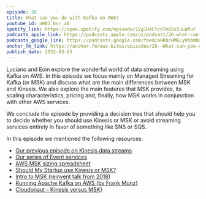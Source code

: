 ```yaml
---
episode: 26
title: What can you do with Kafka on AWS?
youtube_id: nH03_bnr_xA
spotify_link: https://open.spotify.com/episode/1Vg1H4CYcnTnD5xIuLWfut
podcasts_apple_link: https://podcasts.apple.com/us/podcast/26-what-can-you-do-with-kafka-on-aws/id1585489017?i=1000552874778
podcasts_google_link: https://podcasts.google.com/feed/aHR0cHM6Ly9hbmNob3IuZm0vcy82YTMzMTJhMC9wb2RjYXN0L3Jzcw/episode/M2Y2OGUzYjItNGJhOS00ZmY3LTk3YjUtZDlmZTFhNjNkYzFj?sa=X&ved=0CAUQkfYCahcKEwi4n82V7vX3AhUAAAAAHQAAAAAQAQ
anchor_fm_link: https://anchor.fm/aws-bites/episodes/26--What-can-you-do-with-Kafka-on-AWS-e1f58mk
publish_date: 2022-03-03
---
```



Luciano and Eoin explore the wonderful world of data streaming using Kafka on AWS. In this episode we focus mainly on Managed Streaming for Kafka (or MSK) and discuss what are the main differences between MSK and Kinesis. We also explore the main features that MSK provides, its scaling characteristics, pricing and, finally, how MSK works in conjunction with other AWS services.

We conclude the episode by providing a decision tree that should help you to decide whether you should use Kinesis or MSK or avoid streaming services entirely in favor of something like SNS or SQS.

In this episode we mentioned the following resources:

  - [Our previous episode on Kinesis data streams](https://www.youtube.com/watch?v=u_nR6up4Kvs)
  - [Our series of Event services](https://www.youtube.com/watch?v=CG7uhkKftoY&list=PLAWXFhe0N1vLHkGO1ZIWW_SZpturHBiE_&index=2)
  - [AWS MSK sizing spreadsheet](https://dy7oqpxkwhskb.cloudfront.net/MSK_Sizing_Pricing.xlsx)
  - [Should My Startup use Kinesis or MSK?](hhttps://www.youtube.com/watch?v=TJS19EuzH2k) 
  - [Intro to MSK (reinvent talk from 2018)](https://www.youtube.com/watch?v=9nKswHsLseY)
  - [Running Apache Kafka on AWS (by Frank Munz)](https://www.youtube.com/watch?v=HtU9pb18g5Q)
  - [Cloudonaut - Kinesis versus MSK)](https://www.youtube.com/watch?v=kcBAKz0MPf8)